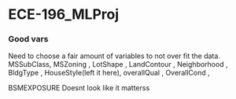 # ECE-196_MLProj

### Good vars

Need to choose a fair amount of variables to not over fit the data.
MSSubClass, MSZoning , LotShape , LandContour , Neighborhood , BldgType , HouseStyle(left it here), overallQual , OverallCond ,

BSMEXPOSURE Doesnt look like it matterss
